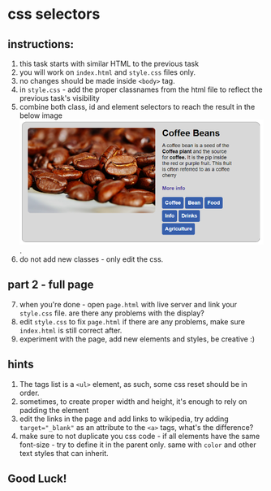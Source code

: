 # css selectors

## instructions:

1. this task starts with similar HTML to the previous task
2. you will work on `index.html` and `style.css` files only.
3. no changes should be made inside `<body>` tag.
4. in `style.css` - add the proper classnames from the html file to reflect the previous task's visibility
5. combine both class, id and element selectors to reach the result in the below image
![alt text](./result/result-part-2.png "Part 2- Result after changes").
6. do not add new classes - only edit the css.

## part 2 - full page

7. when you're done - open `page.html` with live server and link your `style.css` file. are there any problems with the display?
8. edit `style.css` to fix `page.html` if there are any problems, make sure `index.html` is still correct after. 
9. experiment with the page, add new elements and styles, be creative :)

## hints

1. The tags list is a `<ul>` element, as such, some css reset should be in order.
2. sometimes, to create proper width and height, it's enough to rely on padding the element
3. edit the links in the page and add links to wikipedia, try adding `target="_blank"` as an attribute to the `<a>` tags, what's the difference?
4. make sure to not duplicate you css code - if all elements have the same font-size - try to define it in the parent only. same with `color` and other text styles that can inherit.


## Good Luck! 
